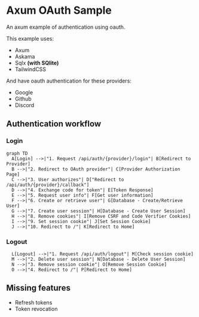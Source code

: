 # Axum OAuth Sample

An axum example of authentication using oauth.

This example uses:

- Axum
- Askama
- Sqlx **(with SQlite)**
- TailwindCSS

And have oauth authentication for these providers:

- Google
- Github
- Discord

## Authentication workflow

### Login

```mermaid
graph TD
  A[Login] -->|"1. Request /api/auth/{provider}/login"| B[Redirect to Provider]
  B -->|"2. Redirect to OAuth provider"| C[Provider Authorization Page]
  C -->|"3. User authorizes"| D["Redirect to /api/auth/{provider}/callback"]
  D -->|"4. Exchange code for token"| E[Token Response]
  E -->|"5. Request user info"| F[Get user information]
  F -->|"6. Create or retrieve user"| G[Database - Create/Retrieve User]
  G -->|"7. Create user session"| H[Database - Create User Session]
  H -->|"8. Remove cookies"| I[Remove CSRF and Code Verifier Cookies]
  I -->|"9. Set session cookie"| J[Set Session Cookie]
  J -->|"10. Redirect to /"| K[Redirect to Home]
```

### Logout

```mermaid
  L[Logout] -->|"1. Request /api/auth/logout"| M[Check session cookie]
  M -->|"2. Delete user session"| N[Database - Delete User Session]
  N -->|"3. Remove session cookie"| O[Remove Session Cookie]
  O -->|"4. Redirect to /"| P[Redirect to Home]
```

## Missing features

- Refresh tokens
- Token revocation
